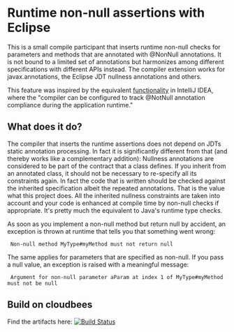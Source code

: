 Runtime non-null assertions with Eclipse
========================================

This is a small compile participant that inserts runtime non-null checks for parameters and methods that are annotated with @NonNull annotations. It is not bound to a limited
set of annotations but harmonizes among different specifications with different APIs instead. The compiler extension works for javax.annotations, the Eclipse JDT nullness annotations and others.

This feature was inspired by the equivalent [functionality](http://www.jetbrains.com/idea/features/annotation_java.html) in IntelliJ IDEA, where the "compiler can be configured to track @NotNull annotation compliance during the application runtime."

What does it do?
----------------

The compiler that inserts the runtime assertions does not depend on JDTs static annotation processing. In fact it is significantly different from that (and thereby works like a complementary addition): Nullness annotations are considered to be part of the contract that a class defines. If you inherit from an annotated class, it should not be necessary to re-specify all its constraints again. In fact the code that is written should be checked against the inherited specification albeit the repeated annotations. That is the value what this project does. All the inherited nullness constraints are taken into account and your code is enhanced at compile time by non-null checks if appropriate. It's pretty much the equivalent to Java's runtime type checks.

As soon as you implement a non-null method but return null by accident, an exception is thrown at runtime that tells you that something went wrong:

```
 Non-null method MyType#myMethod must not return null
```

The same applies for parameters that are specified as non-null. If you pass a null value, an exception is raised with a meaningful message:

```
 Argument for non-null parameter aParam at index 1 of MyType#myMethod must not be null
```

Build on cloudbees
------------------
Find the artifacts here: [![Build Status](https://dhuebner.ci.cloudbees.com/job/Nullness-nightly/badge/icon)](https://dhuebner.ci.cloudbees.com/job/Nullness-nightly/)
